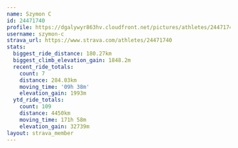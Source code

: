 ```yaml
---
name: Szymon C
id: 24471740
profile: https://dgalywyr863hv.cloudfront.net/pictures/athletes/24471740/7213253/3/large.jpg
username: szymon-c
strava_url: https://www.strava.com/athletes/24471740
stats:
  biggest_ride_distance: 180.27km
  biggest_climb_elevation_gain: 1848.2m
  recent_ride_totals:
    count: 7
    distance: 284.03km
    moving_time: '09h 38m'
    elevation_gain: 1993m
  ytd_ride_totals:
    count: 109
    distance: 4450km
    moving_time: 171h 58m
    elevation_gain: 32739m
layout: strava_member
--- 
```

